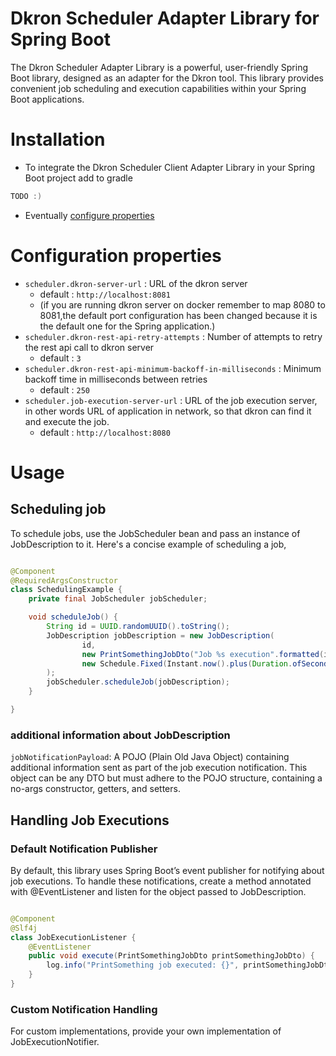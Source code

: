 # Dkron Scheduler Adapter Library for Spring Boot

The Dkron Scheduler Adapter Library is a powerful, user-friendly Spring Boot library, designed as an adapter for the
Dkron tool. This library provides convenient job scheduling and execution capabilities within your Spring Boot
applications.

# Installation

- To integrate the Dkron Scheduler Client Adapter Library in your Spring Boot project add to gradle

```gradle
TODO :)
```

- Eventually [configure properties](#configuration-properties)

# Configuration properties

- `scheduler.dkron-server-url` : URL of the dkron server
    * default : `http://localhost:8081`
    * (if you are running dkron server on docker remember to map 8080 to 8081,the default port configuration has been
      changed because it is the default one for the Spring application.)
- `scheduler.dkron-rest-api-retry-attempts` : Number of attempts to retry the rest api call to dkron server
    * default : `3`
- `scheduler.dkron-rest-api-minimum-backoff-in-milliseconds` : Minimum backoff time in milliseconds between retries
    * default : `250`
- `scheduler.job-execution-server-url` : URL of the job execution server, in other words URL of application in network,
  so that dkron can find it and execute the job.
    * default : `http://localhost:8080`

# Usage

## Scheduling job

To schedule jobs, use the JobScheduler bean and pass an instance of JobDescription to it. Here's a concise example of
scheduling a job,

```java

@Component
@RequiredArgsConstructor
class SchedulingExample {
    private final JobScheduler jobScheduler;

    void scheduleJob() {
        String id = UUID.randomUUID().toString();
        JobDescription jobDescription = new JobDescription(
                id,
                new PrintSomethingJobDto("Job %s execution".formatted(id)),
                new Schedule.Fixed(Instant.now().plus(Duration.ofSeconds(5)))
        );
        jobScheduler.scheduleJob(jobDescription);
    }

}
```

### additional information about JobDescription

`jobNotificationPayload`: A POJO (Plain Old Java Object) containing additional information sent as part of the job
execution notification. This object can be any DTO but must adhere to the POJO structure, containing a no-args
constructor, getters, and setters.

## Handling Job Executions

### Default Notification Publisher

By default, this library uses Spring Boot’s event publisher for notifying about job executions. To handle these
notifications, create a method annotated with @EventListener and listen for the object passed to JobDescription.

```java

@Component
@Slf4j
class JobExecutionListener {
    @EventListener
    public void execute(PrintSomethingJobDto printSomethingJobDto) {
        log.info("PrintSomething job executed: {}", printSomethingJobDto);
    }
}
```

### Custom Notification Handling

For custom implementations, provide your own implementation of JobExecutionNotifier.
